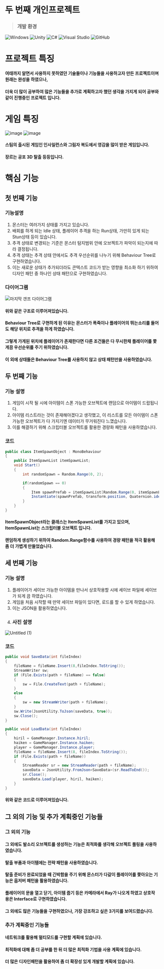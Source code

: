 # 두 번째 개인프로젝트
> ### **개발 환경**

![Windows](https://img.shields.io/badge/Windows-0078D6?style=for-the-badge&logo=windows&logoColor=white)
![Unity](https://img.shields.io/badge/unity-%23000000.svg?style=for-the-badge&logo=unity&logoColor=white)
![C#](https://img.shields.io/badge/c%23-%23239120.svg?style=for-the-badge&logo=csharp&logoColor=white)
![Visual Studio](https://img.shields.io/badge/Visual%20Studio-5C2D91.svg?style=for-the-badge&logo=visual-studio&logoColor=white)
![GitHub](https://img.shields.io/badge/github-%23121011.svg?style=for-the-badge&logo=github&logoColor=white)
# 프로젝트 특징
#### 여태까지 알면서 사용하지 못하였던 기술들이나 기능들을 사용하고자 만든 프로젝트이며 원래는 완성을 하였으나,
#### 더욱 더 많이 공부하여 많은 기능들을 추가로 계획하고자 했던 생각을 가지게 되어 공부와 같이 진행중인 프로젝트 입니다.
# 게임 특징
![image](https://github.com/kimkimsun/Final-Project/assets/116052108/51e69b03-85db-4f19-bf30-abbcd6ee37a3) ![image](https://github.com/kimkimsun/Final-Project/assets/116052108/2c4bfa37-a868-4f28-a54c-ab72ab407366)
#### 스팀의 출시된 게임인 인사일런스와 그림자 복도에서 영감을 많이 받은 게임입니다.
#### 장르는 공포 3D 탈출 등등입니다.
# **핵심 기능**
## 첫 번째 기능
### 기능설명
1. 몬스터는 여러가지 상태를 가지고 있습니다.
2. 배회를 하게 되는 Idle 상태, 플레이어 추격을 하는 Run상태, 가만히 있게 되는 Stun상태 등이 있습니다.
3. 추격 상태로 변경되는 기준은 몬스터 탐지범위 안에 오브젝트가 파악이 되는지에 따라 결정됩니다.
4. 추격 상태는 추격 상태 안에서도 추격 우선순위를 나누기 위해 Behaviour Tree로 구현하였습니다.
5. 이는 새로운 상태가 추가되더라도 콘텍스트 코드가 받는 영향을 최소화 하기 위하여 디자인 패턴 중 하나인 상태 패턴으로 구현하였습니다.

### 다이어그램
![마지막 갠프 다이어그램](https://github.com/kimkimsun/Final-Project/assets/116052108/92d02242-a0df-4550-b5da-029a79d78410)
#### 위와 같은 구조로 이루어져있습니다.
#### Behaviour Tree로 구현하게 된 이유는 몬스터가 폭죽이나 플레이어의 뛰는소리를 들어도 해당 위치로 추격을 하게 하였습니다.
#### 그렇게 가게된 위치에 플레이어가 존재한다면 다른 조건들은 다 무시한채 플레이어를 쫓게끔 우선순위를 주기 위하였습니다.
#### 이 외에 상태들은 Behaviour Tree를 사용하지 않고 상태 패턴만을 사용하였습니다.

## 두 번째 기능
### 기능 설명
1. 게임이 시작 될 시에 아이템이 스폰 가능한 오브젝트에 랜덤으로 아이템이 드랍됩니다.
2. 아이템 리스트라는 것이 존재해야겠다고 생각했고, 이 리스트를 모든 아이템이 스폰 가능한 오브젝트가 다 가지기엔 데이터가 무거워진다 느꼈습니다.
3. 이를 해결하기 위해 스크립터블 오브젝트를 활용한 경량화 패턴을 사용하였습니다.
### 코드
```C#
public class ItemSpawnObject : MonoBehaviour
{
    public ItemSpawnList itemSpawnList;
    void Start()
    {
        int randomSpawn = Random.Range(0, 2);

        if(randomSpawn == 0)
        {
            Item spawnPrefab = itemSpawnList[Random.Range(0, itemSpawnList.Count)];
            Instantiate(spawnPrefab, transform.position, Quaternion.identity);
        }
    }
}
```
#### ItemSpawnObject라는 클래스는 ItemSpawnList를 가지고 있으며, ItemSpawnList는 스크립터블 오브젝트 입니다.
#### 랜덤하게 생성하기 위하여 Random.Range함수를 사용하여 경량 패턴을 적극 활용해 좀 더 가볍게 만들었습니다.
## 세 번째 기능
### 기능 설명
1. 플레이어가 세이브 가능한 아이템을 만나서 상호작용할 시에 세이브 파일에 세이브가 되게 끔 하였습니다.
2. 게임을 처음 시작할 때 만약 세이브 파일이 있다면, 로드를 할 수 있게 하였습니다.
3. 이는 JSON을 활용하였습니다.
4. ### 사진 설명
![Untitled (1)](https://github.com/kimkimsun/Final-Project/assets/116052108/82d25ae6-2e6e-4744-a697-70154e354a2c)
### 코드
``` C#
public void SaveData(int fileIndex)
{
    fileName = fileName.Insert(8,fileIndex.ToString());
    StreamWriter sw;
    if (File.Exists(path + fileName) == false)
    {
        sw = File.CreateText(path + fileName);
    }
    else
    {
        sw = new StreamWriter(path + fileName);
    }
    sw.Write(JsonUtility.ToJson(saveData, true));
    sw.Close();
}

public void LoadData(int fileIndex)
{
    hiril = GameManager.Instance.hiril;
    haiken = GameManager.Instance.haiken;
    player = GameManager.Instance.player;
    fileName = fileName.Insert(8, fileIndex.ToString());
    if (File.Exists(path + fileName))
    {
        StreamReader sr = new StreamReader(path + fileName);
        saveData = JsonUtility.FromJson<SaveData>(sr.ReadToEnd());
        sr.Close();
        saveData.Load(player, hiril, haiken);
    }
}
```
#### 위와 같은 코드로 이루어져있습니다.
## 그 외의 기능 및 추가 계획중인 기능들
### 그 외의 기능
#### 그 외에도 발소리 오브젝트를 생성하는 기능은 최적화를 생각해 오브젝트 풀링을 사용하였습니다.
#### 탈출 부품과 아이템에는 전략 패턴을 사용하였습니다.
#### 탈출 준비가 완료되었을 때 긴박함을 주기 위해 몬스터가 다같이 플레이어를 쫓아오는 기능은 옵저버 패턴을 활용하였습니다.
#### 플레이어의 문을 열고 닫기, 아이템 줍기 등은 카메라에서 Ray가 나오게 하였고 상호작용은 Interface로 구현하였습니다.
#### 그 외에도 많은 기능들을 구현하였으나, 가장 강조하고 싶은 3가지를 보여드렸습니다.
### 추가 계획중인 기능들
#### 네트워크를 활용해 멀티모드를 구현할 계획에 있습니다.
#### 최적화에 대해 좀 더 공부를 한 뒤 더 많은 최적화 기법을 사용 계획에 있습니다.
#### 더 많은 디자인패턴을 활용하여 좀 더 확장성 있게 개발할 계획에 있습니다.

